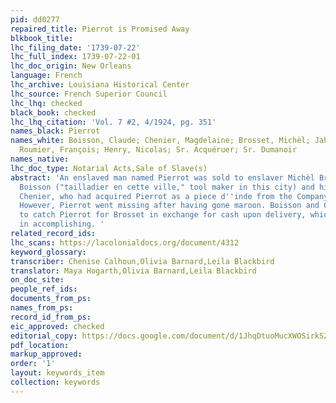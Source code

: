 ```yaml
---
pid: dd0277
repaired_title: Pierrot is Promised Away
blkbook_title:
lhc_filing_date: '1739-07-22'
lhc_full_index: 1739-07-22-01
lhc_doc_origin: New Orleans
language: French
lhc_archive: Louisiana Historical Center
lhc_source: French Superior Council
lhc_lhq: checked
black_book: checked
lhc_lhq_citation: 'Vol. 7 #2, 4/1924, pg. 351'
names_black: Pierrot
names_white: Boisson, Claude; Chenier, Magdelaine; Brosset, Michèl; Jahan, François;
  Roumier, François; Henry, Nicolas; Sr. Acquéruer; Sr. Dumanoir
names_native:
lhc_doc_type: Notarial Acts,Sale of Slave(s)
abstract: 'An enslaved man named Pierrot was sold to enslaver Michèl Brosset by Claude
  Boisson ("tailladier en cette ville," tool maker in this city) and his wife, Magdelaine
  Chenier, who had acquired Pierrot as a piece d''inde from the Company of the Indies.
  However, Pierrot went missing after having gone maroon. Boisson and Chenier promise
  to catch Pierrot for Brosset in exchange for cash upon delivery, which they succeed
  in accomplishing. '
related_record_ids:
lhc_scans: https://lacolonialdocs.org/document/4312
keyword_glossary:
transcriber: Chenise Calhoun,Olivia Barnard,Leila Blackbird
translator: Maya Hogarth,Olivia Barnard,Leila Blackbird
on_doc_site:
people_ref_ids:
documents_from_ps:
names_from_ps:
record_id_from_ps:
eic_approved: checked
editorial_copy: https://docs.google.com/document/d/1JhqDtuoMucXWOSirkSZFdkPq1JbxOf2KWI1oK5ePhtE/edit
pdf_location:
markup_approved:
order: '1'
layout: keywords_item
collection: keywords
---
```

